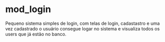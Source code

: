 # mod_login
Pequeno sistema simples de login, com telas de login, cadastastro e uma vez cadastrado o usuário consegue logar no sistema e visualiza todos os users que já estão no banco.
